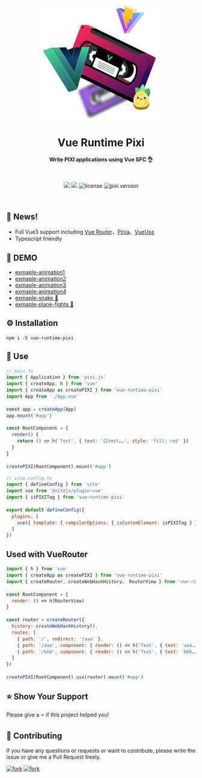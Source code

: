 <p align="center">
  <img src="./public/techs-free-weekend.png" alt="pixi-react" width="310" />
</p>

<h1 align="center">Vue Runtime Pixi</h1>

<p align="center">
  <strong>Write PIXI applications using Vue SFC 👌</strong>
</p>

<br />

<p align="center">
  <img src="https://img.shields.io/github/forks/huodoushigemi/vue-runtime-pixi.svg?style=flat-square" />
  <img src="https://img.shields.io/github/stars/huodoushigemi/vue-runtime-pixi.svg?style=flat-square" />
  <img src="https://img.shields.io/badge/license-MIT-green.svg?style=flat-square" alt="license" />
  <img src="https://img.shields.io/badge/pixi-v7+-ff69b4.svg?style=flat-square" alt="pixi version" />
</p>

<br />

## 📑 News!
- Full Vue3 support including [Vue Router](https://router.vuejs.org/)、[Pinia](https://pinia.vuejs.org/)、[VueUse](https://vueuse.org/)
- Typescript friendly

## 🌈 DEMO
- [exmaple-animation1](https://huodoushigemi.github.io/vue-runtime-pixi/#/Animation1)
- [exmaple-animation2](https://huodoushigemi.github.io/vue-runtime-pixi/#/Animation2)
- [exmaple-animation3](https://huodoushigemi.github.io/vue-runtime-pixi/#/Animation3)
- [exmaple-animation4](https://huodoushigemi.github.io/vue-runtime-pixi/#/Animation4)
- [exmaple-snake 🐍](https://huodoushigemi.github.io/vue-runtime-pixi/#/Snake%20🐍)
- [exmaple-plane-fights 🚀](https://huodoushigemi.github.io/vue-runtime-pixi/#/PlaneFights%20🚀)

## ⚙️ Installation
```shell
npm i -S vue-runtime-pixi
```

## 🦄 Use
```js
// main.ts
import { Application } from 'pixi.js'
import { createApp, h } from 'vue'
import { createApp as createPIXI } from 'vue-runtime-pixi'
import App from './App.vue'

const app = createApp(App)
app.mount('#app')

const RootComponent = {
  render() {
    return () => h('Text', { text: '😉test……', style: 'fill: red' })
  }
}

createPIXI(RootComponent).mount('#app')
```
```js
// vite.config.ts
import { defineConfig } from 'vite'
import vue from '@vitejs/plugin-vue'
import { isPIXITag } from 'vue-runtime-pixi'

export default defineConfig({
  plugins: [
    vue({ template: { compilerOptions: { isCustomElement: isPIXITag } } })
  ]
})

```

## Used with VueRouter
```js
import { h } from 'vue'
import { createApp as createPIXI } from 'vue-runtime-pixi'
import { createRouter, createWebHashHistory， RouterView } from 'vue-router'

const RootComponent = {
  render: () => h(RouterView)
}

const router = createRouter({
  history: createWebHashHistory(),
  routes: [
    { path: '/', redirect: '/aaa' },
    { path: '/aaa', component: { render: () => h('Text', { text: 'aaa……', style: 'fill: red' }) } },
    { path: '/bbb', component: { render: () => h('Text', { text: 'bbb……', style: 'fill: red' }) } },
  ]
})

createPIXI(RootComponent).use(router).mount('#app')
```


## ⭐️ Show Your Support

Please give a ⭐️ if this project helped you!

## 👏 Contributing

If you have any questions or requests or want to contribute, please write the issue or give me a Pull Request freely.

[![fork](https://img.shields.io/github/forks/huodoushigemi/vue-runtime-pixi.svg?style=flat-square)](https://github.com/huodoushigemi/vue-runtime-pixi)
[![fork](https://img.shields.io/github/stars/huodoushigemi/vue-runtime-pixi.svg?style=flat-square)](https://github.com/huodoushigemi/vue-runtime-pixi)
